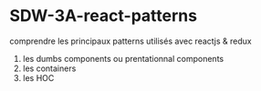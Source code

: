 # SDW-3A-react-patterns
comprendre les principaux patterns utilisés avec reactjs &amp; redux

1. les dumbs components ou prentationnal components
2. les containers
3. les HOC
